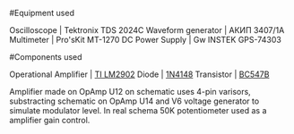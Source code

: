 #Equipment used


Oscilloscope | Tektronix TDS 2024C 
Waveform generator | АКИП 3407/1А 
Multimeter | Pro'sKit MT-1270 
DC Power Supply | Gw INSTEK GPS-74303 

#Components used

Operational Amplifier | [TI LM2902](http://www.ti.com/lit/ds/symlink/lm2902.pdf)
Diode | [1N4148](https://www.vishay.com/docs/81857/1n4148.pdf)
Transistor | [BC547B](https://www.farnell.com/datasheets/410427.pdf)

Amplifier made on OpAmp U12 on schematic uses 4-pin varisors, substracting schematic on OpAmp U14 and V6 voltage generator to simulate modulator level.
In real schema 50K potentiometer used as a amplifier gain control.
